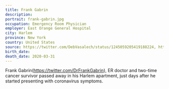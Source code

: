 ```yaml
---
title: Frank Gabrin
description: 
portrait: frank-gabrin.jpg
occupation: Emergency Room Physician
employer: East Orange General Hospital
city: Harlem
province: New York
country: United States
source: https://twitter.com/DebVasalech/status/1245059205419188224, https://nypost.com/2020/04/01/new-jersey-doctor-dies-days-after-showing-coronavirus-symptoms/, https://www.nj.com/coronavirus/2020/04/nj-er-doctor-who-twice-survived-cancer-dies-a-week-after-developing-coronavirus-symptoms.html
birth_date: 
death_date: 2020-03-31
---
```


Frank Gabrin(https://twitter.com/DrFrankGabrin), ER doctor and two-time cancer survivor passed away in his Harlem apartment,  just days after he started presenting with coronavirus symptoms.